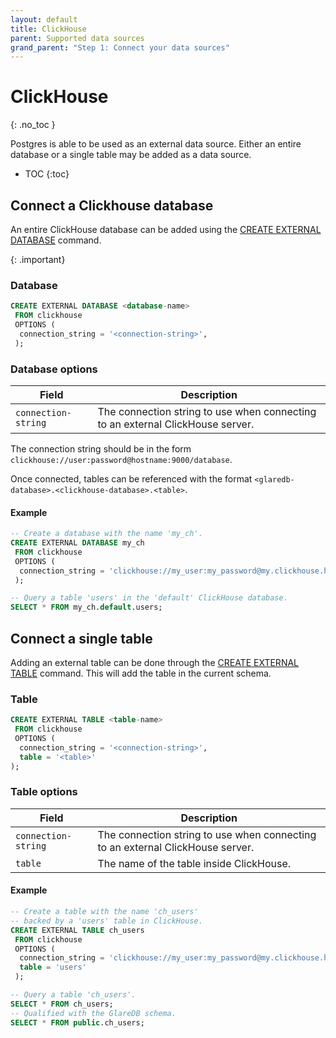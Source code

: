 ```yaml
---
layout: default
title: ClickHouse
parent: Supported data sources
grand_parent: "Step 1: Connect your data sources"
---
```


<!-- markdownlint-disable MD022 -->

<!-- prettier-ignore-start -->
# ClickHouse
{: .no_toc }
<!-- prettier-ignore-end -->

<!-- markdownlint-enable MD022 -->

Postgres is able to be used as an external data source. Either an entire
database or a single table may be added as a data source.

<!-- prettier-ignore-start -->

- TOC
{:toc}
<!-- prettier-ignore-end -->

## Connect a Clickhouse database

An entire ClickHouse database can be added using the [CREATE EXTERNAL DATABASE]
command.

{: .important}

### Database

```sql
CREATE EXTERNAL DATABASE <database-name>
 FROM clickhouse
 OPTIONS (
  connection_string = '<connection-string>',
 );
```

### Database options

| Field               | Description                                                                    |
|---------------------|--------------------------------------------------------------------------------|
| `connection-string` | The connection string to use when connecting to an external ClickHouse server. |

The connection string should be in the form `clickhouse://user:password@hostname:9000/database`.

Once connected, tables can be referenced with the format
`<glaredb-database>.<clickhouse-database>.<table>`.

#### Example

```sql
-- Create a database with the name 'my_ch'.
CREATE EXTERNAL DATABASE my_ch
 FROM clickhouse
 OPTIONS (
  connection_string = 'clickhouse://my_user:my_password@my.clickhouse.host:9000/default'
 );

-- Query a table 'users' in the 'default' ClickHouse database.
SELECT * FROM my_ch.default.users;
```

## Connect a single table

Adding an external table can be done through the [CREATE EXTERNAL TABLE]
command. This will add the table in the current schema.

### Table

```sql
CREATE EXTERNAL TABLE <table-name>
 FROM clickhouse
 OPTIONS (
  connection_string = '<connection-string>',
  table = '<table>'
);
```

### Table options

| Field               | Description                                                                    |
|---------------------|--------------------------------------------------------------------------------|
| `connection-string` | The connection string to use when connecting to an external ClickHouse server. |
| `table`             | The name of the table inside ClickHouse.                                       |

#### Example

```sql
-- Create a table with the name 'ch_users'
-- backed by a 'users' table in ClickHouse.
CREATE EXTERNAL TABLE ch_users
 FROM clickhouse
 OPTIONS (
  connection_string = 'clickhouse://my_user:my_password@my.clickhouse.host:9000/default',
  table = 'users'
 );

-- Query a table 'ch_users'.
SELECT * FROM ch_users;
-- Qualified with the GlareDB schema.
SELECT * FROM public.ch_users;
```

<!-- markdownlint-disable line-length -->

[CREATE EXTERNAL TABLE]: /glaredb/sql-commands/create-external-table
[CREATE EXTERNAL DATABASE]: /glaredb/sql-commands/create-external-database
[CREATE USER]: https://www.postgresql.org/docs/current/sql-createuser.html
[CREATE DATABASE]: https://www.postgresql.org/docs/current/sql-createdatabase.html
[CREATE SCHEMA]: https://www.postgresql.org/docs/current/sql-createschema.html
[CREATE TABLE]: https://www.postgresql.org/docs/current/sql-createtable.html
[Connection Strings]: https://www.postgresql.org/docs/current/libpq-connect.html#LIBPQ-CONNSTRING

<!-- markdownlint-enable line-length -->
